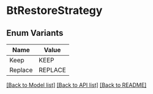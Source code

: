 # BtRestoreStrategy

## Enum Variants

| Name | Value |
|---- | -----|
| Keep | KEEP |
| Replace | REPLACE |


[[Back to Model list]](../README.md#documentation-for-models) [[Back to API list]](../README.md#documentation-for-api-endpoints) [[Back to README]](../README.md)



